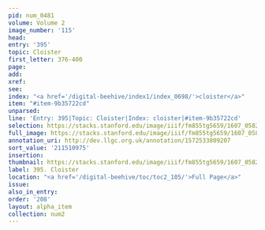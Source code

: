 ```yaml
---
pid: num_0481
volume: Volume 2
image_number: '115'
head:
entry: '395'
topic: Cloister
first_letter: 376-400
page:
add:
xref:
see:
index: "<a href='/digital-beehive/index1/index_0698/'>cloister</a>"
item: "#item-9b35722cd"
unparsed:
line: 'Entry: 395|Topic: Cloister|Index: cloister|#item-9b35722cd'
selection: https://stacks.stanford.edu/image/iiif/fm855tg5659/1607_0582/310,975,3038,652/full/0/default.jpg
full_image: https://stacks.stanford.edu/image/iiif/fm855tg5659/1607_0582/full/full/0/default.jpg
annotation_uri: http://dev.llgc.org.uk/annotation/1572533809207
sort_value: '211510975'
insertion:
thumbnail: https://stacks.stanford.edu/image/iiif/fm855tg5659/1607_0582/310,975,600,180/250,/0/default.jpg
label: 395. Cloister
location: "<a href='/digital-beehive/toc/toc2_105/'>Full Page</a>"
issue:
also_in_entry:
order: '208'
layout: alpha_item
collection: num2
---
```

